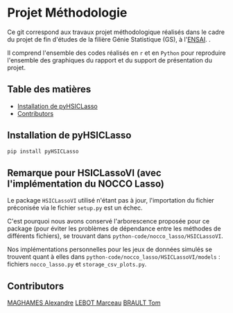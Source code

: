 # Projet Méthodologie

Ce git correspond aux travaux projet méthodologique réalisés dans le cadre du projet de fin d'études de la filière Génie Statistique (GS), à l'[ENSAI](https://www.ensai.fr).
. 

Il comprend l'ensemble des codes réalisés en ```r``` et en ```Python``` pour reproduire l'ensemble des graphiques du rapport et du support de présentation du projet. 

## Table des matières
- [Installation de pyHSICLasso](#installation-pyhsiclasso)
- [Contributors](#contributeurs)


## Installation de pyHSICLasso
```bash
pip install pyHSICLasso
```

## Remarque pour HSICLassoVI (avec l'implémentation du NOCCO Lasso)
Le package ```HSICLassoVI``` utilisé n'étant pas à jour, l'importation du fichier préconisée via le fichier ```setup.py``` est un échec. 

C'est pourquoi nous avons conservé l'arborescence proposée pour ce package (pour éviter les problèmes de dépendance entre les méthodes de différents fichiers), se trouvant dans ```python-code/nocco_lasso/HSICLassoVI```. 

Nos implémentations personnelles pour les jeux de données simulés se trouvent quant à elles dans ```python-code/nocco_lasso/HSICLassoVI/models``` : fichiers ```nocco_lasso.py``` et ```storage_csv_plots.py```.


## Contributors
[MAGHAMES Alexandre](https://github.com/AlexandreMaghames)
[LEBOT Marceau](https://github.com/MarceauLB)
[BRAULT Tom](https://github.com/TomBrault) 
